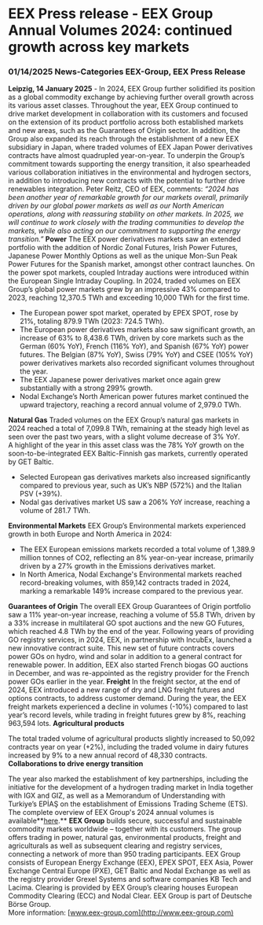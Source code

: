 # EEX Press release - EEX Group Annual Volumes 2024: continued growth across key markets
###  01/14/2025  News-Categories EEX-Group, EEX Press Release 
**Leipzig, 14 January 2025** - In 2024, EEX Group further solidified its position as a global commodity exchange by achieving further overall growth across its various asset classes. 
Throughout the year, EEX Group continued to drive market development in collaboration with its customers and focused on the extension of its product portfolio across both established markets and new areas, such as the Guarantees of Origin sector. 
In addition, the Group also expanded its reach through the establishment of a new EEX subsidiary in Japan, where traded volumes of EEX Japan Power derivatives contracts have almost quadrupled year-on-year.
To underpin the Group’s commitment towards supporting the energy transition, it also spearheaded various collaboration initiatives in the environmental and hydrogen sectors, in addition to introducing new contracts with the potential to further drive renewables integration. 
Peter Reitz, CEO of EEX, comments: _“2024 has been another year of remarkable growth for our markets overall, primarily driven by our global power markets as well as our North American operations, along with reassuring stability on other markets. In 2025, we will continue to work closely with the trading communities to develop the markets, while also acting on our commitment to supporting the energy transition.”_
**Power**
The EEX power derivatives markets saw an extended portfolio with the addition of Nordic Zonal Futures, Irish Power Futures, Japanese Power Monthly Options as well as the unique Mon-Sun Peak Power Futures for the Spanish market, amongst other contract launches. On the power spot markets, coupled Intraday auctions were introduced within the European Single Intraday Coupling. 
In 2024, traded volumes on EEX Group’s global power markets grew by an impressive 43% compared to 2023, reaching 12,370.5 TWh and exceeding 10,000 TWh for the first time. 
  * The European power spot market, operated by EPEX SPOT, rose by 21%, totaling 879.9 TWh (2023: 724.5 TWh).
  * The European power derivatives markets also saw significant growth, an increase of 63% to 8,438.6 TWh, driven by core markets such as the German (60% YoY), French (116% YoY), and Spanish (67% YoY) power futures. The Belgian (87% YoY), Swiss (79% YoY) and CSEE (105% YoY) power derivatives markets also recorded significant volumes throughout the year.
  * The EEX Japanese power derivatives market once again grew substantially with a strong 299% growth.
  * Nodal Exchange’s North American power futures market continued the upward trajectory, reaching a record annual volume of 2,979.0 TWh.


**Natural Gas**
Traded volumes on the EEX Group’s natural gas markets in 2024 reached a total of 7,099.8 TWh, remaining at the steady high level as seen over the past two years, with a slight volume decrease of 3% YoY.  
A highlight of the year in this asset class was the 78% YoY growth on the soon-to-be-integrated EEX Baltic-Finnish gas markets, currently operated by GET Baltic. 
  * Selected European gas derivatives markets also increased significantly compared to previous year, such as UK’s NBP (572%) and the Italian PSV (+39%).
  * Nodal gas derivatives market US saw a 206% YoY increase, reaching a volume of 281.7 TWh.


**Environmental Markets**
EEX Group’s Environmental markets experienced growth in both Europe and North America in 2024:
  * The EEX European emissions markets recorded a total volume of 1,389.9 million tonnes of CO2, reflecting an 8% year-on-year increase, primarily driven by a 27% growth in the Emissions derivatives market.
  * In North America, Nodal Exchange's Environmental markets reached record-breaking volumes, with 859,142 contracts traded in 2024, marking a remarkable 149% increase compared to the previous year.


**Guarantees of Origin**
The overall EEX Group Guarantees of Origin portfolio saw a 11% year-on-year increase, reaching a volume of 55.8 TWh, driven by a 33% increase in multilateral GO spot auctions and the new GO Futures, which reached 4.8 TWh by the end of the year. 
Following years of providing GO registry services, in 2024, EEX, in partnership with IncubEx, launched a new innovative contract suite. This new set of future contracts covers power GOs on hydro, wind and solar in addition to a general contract for renewable power.
In addition, EEX also started French biogas GO auctions in December, and was re-appointed as the registry provider for the French power GOs earlier in the year.
**Freight**
In the freight sector, at the end of 2024, EEX introduced a new range of dry and LNG freight futures and options contracts, to address customer demand. 
During the year, the EEX freight markets experienced a decline in volumes (-10%) compared to last year’s record levels, while trading in freight futures grew by 8%, reaching 963,594 lots.
**Agricultural products**  
  
The total traded volume of agricultural products slightly increased to 50,092 contracts year on year (+2%), including the traded volume in dairy futures increased by 9% to a new annual record of 48,330 contracts.
**Collaborations to drive energy transition**  
  
The year also marked the establishment of key partnerships, including the initiative for the development of a hydrogen trading market in India together with IGX and GIZ, as well as a Memorandum of Understanding with Turkiye’s EPİAŞ on the establishment of Emissions Trading Scheme (ETS).
The complete overview of EEX Group's 2024 annual volumes is available**[here](https://smc-link.s4hana.ondemand.com/eu/data-buffer/sap/public/cuan/link/100/2A7338FFE9C408E1EB387BC0C44E0E81B4F8F2A6?_V_=2&_K11_=A91EF2716C88683D6457CCDAC43E6004EB8811D2&_L54AD1F204_=c2NlbmFyaW89TUxDUEcmdGVuYW50PW15NDAxNTg3LnM0aGFuYS5jbG91ZC5zYXAmdGFyZ2V0PWh0dHBzOi8vd3d3LmVleC5jb20vZmlsZWFkbWluL0dsb2JhbC9OZXdzL0dyb3VwL05ld3MvMjAyNTAxMDZfRUVYX0dyb3VwX0FubnVhbF9Wb2x1bWVzXzIwMjRfdGFibGUucGRmP3V0bV9zb3VyY2U9U0FQSHlicmlzJnV0bV9tZWRpdW09ZW1haWwmdXRtX2NhbXBhaWduPTE1OTImdXRtX3Rlcm09RUVYJTIwR3JvdXAlMjBQUiUyMEFubnVhbCUyMFZvbHVtZXMlMjAyMDI0JTIwRU5fX19MaW5rJnV0bV9jb250ZW50PUVO&_K13_=271&_K14_=6e9ffb0790e3ca0bb99abaa0e10e4345db53db601548d568cc535e8f33b247db "Link").**
**EEX Group** builds secure, successful and sustainable commodity markets worldwide – together with its customers. The group offers trading in power, natural gas, environmental products, freight and agriculturals as well as subsequent clearing and registry services, connecting a network of more than 950 trading participants. EEX Group consists of European Energy Exchange (EEX), EPEX SPOT, EEX Asia, Power Exchange Central Europe (PXE), GET Baltic and Nodal Exchange as well as the registry provider Grexel Systems and software companies KB Tech and Lacima. Clearing is provided by EEX Group’s clearing houses European Commodity Clearing (ECC) and Nodal Clear. EEX Group is part of Deutsche Börse Group.   
More information: [www.eex-group.com](http://www.eex-group.com)
